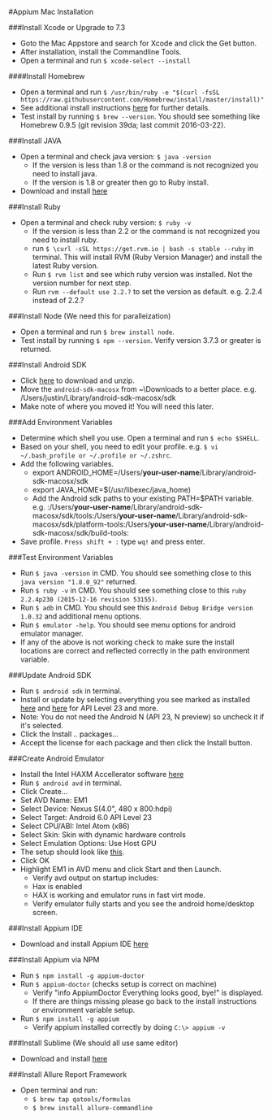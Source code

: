#Appium Mac Installation

###Install Xcode or Upgrade to 7.3
* Goto the Mac Appstore and search for Xcode and click the Get button.
* After installation, install the Commandline Tools.
* Open a terminal and run `$ xcode-select --install`

####Install Homebrew
 * Open a terminal and run `$ /usr/bin/ruby -e "$(curl -fsSL https://raw.githubusercontent.com/Homebrew/install/master/install)"
`
* See additional install instructions [here](https://github.com/Homebrew/brew/blob/master/share/doc/homebrew/Installation.md#installation) for further details.
* Test install by running `$ brew --version`. You should see something like Homebrew 0.9.5 (git revision 39da; last commit 2016-03-22).

###Install JAVA
* Open a terminal and check java version: `$ java -version`
	* If the version is less than 1.8 or the command is not recognized you need to install java.
	* If the version is 1.8 or greater then go to Ruby install.
* Download and install [here](http://download.oracle.com/otn-pub/java/jdk/8u91-b14/jdk-8u91-macosx-x64.dmg)

###Install Ruby
* Open a terminal and check ruby version: `$ ruby -v`
	* If the version is less than 2.2 or the command is not recognized you need to install ruby.
	* run `$ \curl -sSL https://get.rvm.io | bash -s stable --ruby` in terminal. This will install RVM (Ruby Version Manager) and install the latest Ruby version.
	* Run `$ rvm list` and see which ruby version was installed. Not the version number for next step.
	* Run `rvm --default use 2.2.?` to set the version as default. e.g. 2.2.4 instead of 2.2.?

###Install Node (We need this for paralleization)
* Open a terminal and run `$ brew install node`.
* Test install by running `$ npm --version`. Verify version 3.7.3 or greater is returned.

###Install Android SDK
* Click [here](https://dl.google.com/android/android-sdk_r24.4.1-macosx.zip) to download and unzip.
* Move the `android-sdk-macosx` from ~\Downloads to a better place. e.g. /Users/justin/Library/android-sdk-macosx/sdk
* Make note of where you moved it! You will need this later.

###Add Environment Variables
* Determine which shell you use. Open a terminal and run `$ echo $SHELL`.
* Based on your shell, you need to edit your profile. e.g. `$ vi ~/.bash_profile or ~/.profile or ~/.zshrc`.
* Add the following variables.
	* export ANDROID_HOME=/Users/**your-user-name**/Library/android-sdk-macosx/sdk
	* export JAVA_HOME=$(/usr/libexec/java_home)
	* Add the Android sdk paths to your existing PATH=$PATH variable. e.g. :/Users/**your-user-name**/Library/android-sdk-macosx/sdk/tools:/Users/**your-user-name**/Library/android-sdk-macosx/sdk/platform-tools:/Users/**your-user-name**/Library/android-sdk-macosx/sdk/build-tools:
* Save profile. `Press shift + :` type `wq!` and press enter.

###Test Environment Variables
* Run `$ java -version` in CMD. You should see something close to this `java version "1.8.0_92"` returned.
* Run `$ ruby -v` in CMD. You should see something close to this `ruby 2.2.4p230 (2015-12-16 revision 53155)`.
* Run `$ adb` in CMD. You should see this `Android Debug Bridge version 1.0.32` and additional menu options.
* Run `$ emulator -help`. You should see menu options for android emulator manager.
* If any of the above is not working check to make sure the install locations are correct and reflected correctly in the path environment variable.

###Update Android SDK
* Run `$ android sdk` in terminal.
* Install or update by selecting everything you see marked as installed [here](https://dl.dropboxusercontent.com/u/210767372/SDK%20Manager%201.PNG) and [here](https://dl.dropboxusercontent.com/u/210767372/SDK%20Manager%202.PNG) for API Level 23 and more.
* Note: You do not need the Android N (API 23, N preview) so uncheck it if it's selected.
* Click the Install .. packages...
* Accept the license for each package and then click the Install button.

###Create Android Emulator
* Install the Intel HAXM Accellerator software [here](https://software.intel.com/en-us/android/articles/intel-hardware-accelerated-execution-manager-end-user-license-agreement-macosx)
* Run `$ android avd` in terminal.
* Click Create...
* Set AVD Name: EM1
* Select Device: Nexus S(4.0", 480 x 800:hdpi)
* Select Target: Android 6.0 API Level 23
* Select CPU/ABI: Intel Atom (x86)
* Select Skin: Skin with dynamic hardware controls
* Select Emulation Options: Use Host GPU
* The setup should look like [this](https://dl.dropboxusercontent.com/u/210767372/emulator%20setup.PNG).
* Click OK
* Highlight EM1 in AVD menu and click Start and then Launch.
	* Verify avd output on startup includes:
	* Hax is enabled
	* HAX is working and emulator runs in fast virt mode.
	* Verify emulator fully starts and you see the android home/desktop screen.

###Install Appium IDE
* Download and install Appium IDE [here](https://bitbucket.org/appium/appium.app/downloads/appium-1.4.13.dmg)

###Install Appium via NPM
* Run `$ npm install -g appium-doctor`
* Run `$ appium-doctor` (checks setup is correct on machine)
	*  	Verify "info AppiumDoctor Everything looks good, bye!" is displayed.
	* If there are things missing please go back to the install instructions or environment variable setup.
* Run `$ npm install -g appium`
	* Verify appium installed correctly by doing `C:\> appium -v`

###Install Sublime (We should all use same editor)
* Download and install [here](https://download.sublimetext.com/Sublime%20Text%20Build%203114.dmg)

###Install Allure Report Framework
* Open terminal and run:
	* `$ brew tap qatools/formulas`
	* `$ brew install allure-commandline`
